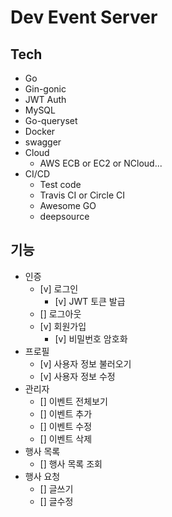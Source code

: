 # Dev Event Server


## Tech

- Go
- Gin-gonic
- JWT Auth
- MySQL 
- Go-queryset
- Docker
- swagger
- Cloud
  - AWS ECB or EC2 or NCloud...
- CI/CD
  - Test code
  - Travis CI or Circle CI 
  - Awesome GO
  - deepsource

## 기능

- 인증
  - [v] 로그인
    - [v] JWT 토큰 발급
  - [] 로그아웃
  - [v] 회원가입
    - [v] 비밀번호 암호화
- 프로필
  - [v] 사용자 정보 불러오기
  - [v] 사용자 정보 수정
- 관리자
  - [] 이벤트 전체보기
  - [] 이벤트 추가
  - [] 이벤트 수정
  - [] 이벤트 삭제
- 행사 목록
  - [] 행사 목록 조회
- 행사 요청
  - [] 글쓰기
  - [] 글수정
